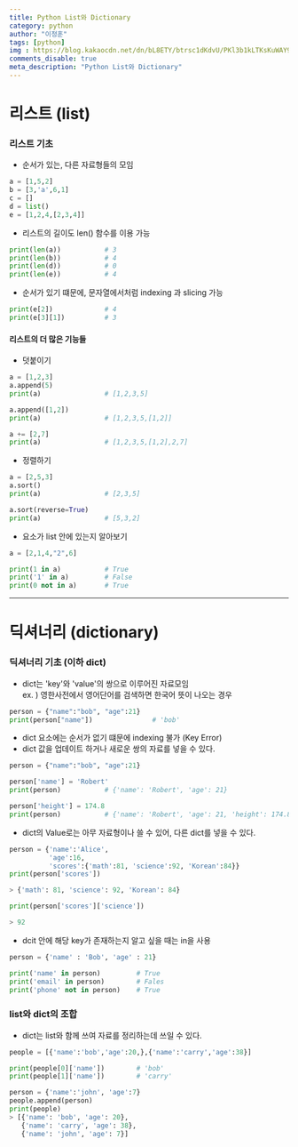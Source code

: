 ```yaml
---
title: Python List와 Dictionary
category: python
author: "이정훈"
tags: [python]
img : https://blog.kakaocdn.net/dn/bL8ETY/btrsc1dKdvU/PKl3b1kLTKsKuWAY9u2XT1/img.png
comments_disable: true
meta_description: "Python List와 Dictionary"
---
```


# 리스트 (list)

### 리스트 기초

-   순서가 있는, 다른 자료형들의 모임

```python
a = [1,5,2]
b = [3,'a',6,1]
c = []
d = list()
e = [1,2,4,[2,3,4]]
```

-   리스트의 길이도 len() 함수를 이용 가능

```python
print(len(a))			# 3
print(len(b))			# 4
print(len(d))			# 0
print(len(e))			# 4
```

-   순서가 있기 떄문에, 문자열에서처럼 indexing 과 slicing 가능

```python
print(e[2])				# 4
print(e[3][1])			# 3
```

#### 리스트의 더 많은 기능들

-   덧붙이기

```python
a = [1,2,3]
a.append(5)
print(a)				# [1,2,3,5]

a.append([1,2])
print(a)				# [1,2,3,5,[1,2]]

a += [2,7]
print(a)				# [1,2,3,5,[1,2],2,7]
```

-   정렬하기

```python
a = [2,5,3]
a.sort()
print(a)				# [2,3,5]

a.sort(reverse=True)
print(a)				# [5,3,2]
```

-   요소가 list 안에 있는지 알아보기

```python
a = [2,1,4,"2",6]

print(1 in a)			# True
print('1' in a)			# False
print(0 not in a)		# True
```

***

# 딕셔너리 (dictionary)

### 딕셔너리 기초 (이하 dict)

-   dict는 'key'와 'value'의 쌍으로 이루어진 자료모임  
    ex. ) 영한사전에서 영어단어를 검색하면 한국어 뜻이 나오는 경우

```python
person = {"name":"bob", "age":21}
print(person["name"])				# 'bob'
```

-   dict 요소에는 순서가 없기 떄문에 indexing 불가 (Key Error)
-   dict 값을 업데이트 하거나 새로운 쌍의 자료를 넣을 수 있다.

```python
person = {"name":"bob", "age":21}

person['name'] = 'Robert'
print(person) 			# {'name': 'Robert', 'age': 21}

person['height'] = 174.8
print(person)			# {'name': 'Robert', 'age': 21, 'height': 174.8}
```

-   dict의 Value로는 아무 자료형이나 쓸 수 있어, 다른 dict를 넣을 수 있다.

```python
person = {'name':'Alice',
          'age':16,
          'scores':{'math':81, 'science':92, 'Korean':84}}
print(person['scores'])

> {'math': 81, 'science': 92, 'Korean': 84}

print(person['scores']['science'])

> 92
```

-   dcit 안에 해당 key가 존재하는지 알고 싶을 때는 in을 사용

```python
person = {'name' : 'Bob', 'age' : 21}

print('name' in person) 		# True
print('email' in person)		# Fales
print('phone' not in person)	# True
```

### list와 dict의 조합

-   dict는 list와 함께 쓰여 자료를 정리하는데 쓰일 수 있다.

```python
people = [{'name':'bob','age':20,},{'name':'carry','age':38}]

print(people[0]['name']) 		# 'bob'
print(people[1]['name'])		# 'carry'

person = {'name':'john', 'age':7}
people.append(person)
print(people)
> [{'name': 'bob', 'age': 20}, 
   {'name': 'carry', 'age': 38}, 
   {'name': 'john', 'age': 7}]
```